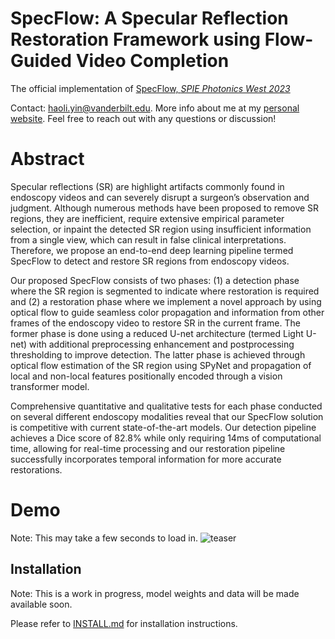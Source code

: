 # SpecFlow: A Specular Reflection Restoration Framework using Flow-Guided Video Completion
The official implementation of [SpecFlow, *SPIE Photonics West 2023*](https://spie.org/photonics-west/presentation/SpecFlow--an-end-to-end-framework-for-specular-reflection/12368-22?SSO=1)

Contact: [haoli.yin@vanderbilt.edu](mailto:haoli.yin@vanderbilt.edu). More info about me at my [personal website](https://haoliyin.me/). Feel free to reach out with any questions or discussion!

# Abstract

Specular reflections (SR) are highlight artifacts commonly found in endoscopy videos and can severely disrupt a surgeon’s observation and judgment. Although numerous methods have been proposed to remove SR regions, they are inefficient, require extensive empirical parameter selection, or inpaint the detected SR region using insufficient information from a single view, which can result in false clinical interpretations. Therefore, we propose an end-to-end deep learning pipeline termed SpecFlow to detect and restore SR regions from endoscopy videos. 

Our proposed SpecFlow consists of two phases: (1) a detection phase where the SR region is segmented to indicate where restoration is required and (2) a restoration phase where we implement a novel approach by using optical flow to guide seamless color propagation and information from other frames of the endoscopy video to restore SR in the current frame. The former phase is done using a reduced U-net architecture (termed Light U-net) with additional preprocessing enhancement and postprocessing thresholding to improve detection. The latter phase is achieved through optical flow estimation of the SR region using SPyNet and propagation of local and non-local features positionally encoded through a vision transformer model.  

Comprehensive quantitative and qualitative tests for each phase conducted on several different endoscopy modalities reveal that our SpecFlow solution is competitive with current state-of-the-art models. Our detection pipeline achieves a Dice score of 82.8% while only requiring 14ms of computational time, allowing for real-time processing and our restoration pipeline successfully incorporates temporal information for more accurate restorations. 

# Demo 
Note: This may take a few seconds to load in. 
![teaser](./figs/croppedgif.gif)

## Installation
Note: This is a work in progress, model weights and data will be made available soon. 

Please refer to [INSTALL.md](docs/INSTALL.md) for installation instructions.

